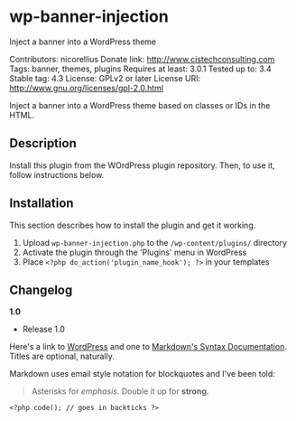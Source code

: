 # wp-banner-injection
Inject a banner into a WordPress theme

Contributors: nicorellius
Donate link: http://www.cistechconsulting.com
Tags: banner, themes, plugins
Requires at least: 3.0.1
Tested up to: 3.4
Stable tag: 4.3
License: GPLv2 or later
License URI: http://www.gnu.org/licenses/gpl-2.0.html

Inject a banner into a WordPress theme based on classes or IDs in the HTML.

## Description

Install this plugin from the WOrdPress plugin repository. Then, to use it, follow instructions below.

## Installation

This section describes how to install the plugin and get it working.

1. Upload `wp-banner-injection.php` to the `/wp-content/plugins/` directory
1. Activate the plugin through the 'Plugins' menu in WordPress
1. Place `<?php do_action('plugin_name_hook'); ?>` in your templates

## Changelog

**1.0**
- Release 1.0

Here's a link to [WordPress](http://wordpress.org/ "Your favorite software") and one to [Markdown's Syntax Documentation][markdown syntax].
Titles are optional, naturally.

[markdown syntax]: http://daringfireball.net/projects/markdown/syntax
            "Markdown is what the parser uses to process much of the readme file"

Markdown uses email style notation for blockquotes and I've been told:
> Asterisks for *emphasis*. Double it up  for **strong**.

`<?php code(); // goes in backticks ?>`
